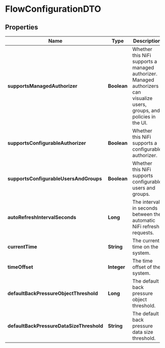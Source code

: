 

# FlowConfigurationDTO

## Properties

Name | Type | Description | Notes
------------ | ------------- | ------------- | -------------
**supportsManagedAuthorizer** | **Boolean** | Whether this NiFi supports a managed authorizer. Managed authorizers can visualize users, groups, and policies in the UI. |  [optional]
**supportsConfigurableAuthorizer** | **Boolean** | Whether this NiFi supports a configurable authorizer. |  [optional]
**supportsConfigurableUsersAndGroups** | **Boolean** | Whether this NiFi supports configurable users and groups. |  [optional]
**autoRefreshIntervalSeconds** | **Long** | The interval in seconds between the automatic NiFi refresh requests. |  [optional]
**currentTime** | **String** | The current time on the system. |  [optional]
**timeOffset** | **Integer** | The time offset of the system. |  [optional]
**defaultBackPressureObjectThreshold** | **Long** | The default back pressure object threshold. |  [optional]
**defaultBackPressureDataSizeThreshold** | **String** | The default back pressure data size threshold. |  [optional]



